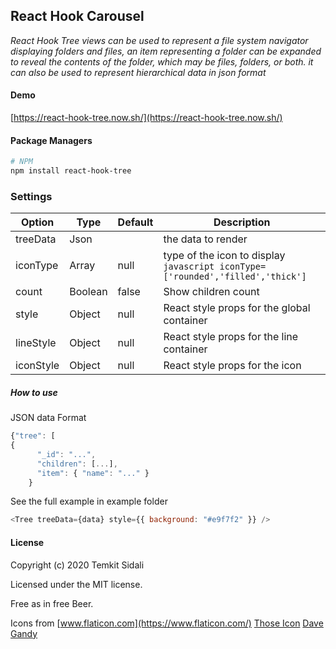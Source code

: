 ## React Hook Carousel

[1]: https://github.com/Temkit/react-hook-tree.git

_React Hook Tree views can be used to represent a file system navigator displaying folders and files, an item representing a folder can be expanded to reveal the contents of the folder, which may be files, folders, or both. it can also be used to represent hierarchical data in json format_

#### Demo

[https://react-hook-tree.now.sh/](https://react-hook-tree.now.sh/)

#### Package Managers

```sh
# NPM
npm install react-hook-tree
```

### Settings

| Option    | Type    | Default | Description                                                                    |
| --------- | ------- | ------- | ------------------------------------------------------------------------------ |
| treeData  | Json    |         | the data to render                                                             |
| iconType  | Array   | null    | type of the icon to display `javascript iconType=['rounded','filled','thick']` |
| count     | Boolean | false   | Show children count                                                            |
| style     | Object  | null    | React style props for the global container                                     |
| lineStyle | Object  | null    | React style props for the line container                                       |
| iconStyle | Object  | null    | React style props for the icon                                                 |

##### How to use

JSON data Format

```javascript
{"tree": [
{
      "_id": "...",
      "children": [...],
      "item": { "name": "..." }
    }
```

See the full example in example folder

```javascript
<Tree treeData={data} style={{ background: "#e9f7f2" }} />
```

#### License

Copyright (c) 2020 Temkit Sidali

Licensed under the MIT license.

Free as in free Beer.

Icons from [www.flaticon.com](https://www.flaticon.com/)
[Those Icon](https://www.flaticon.com/authors/those-icons)
[Dave Gandy](https://www.flaticon.com/authors/dave-gandy)
